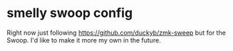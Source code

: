 # smelly swoop config

Right now just following https://github.com/duckyb/zmk-sweep but for the Swoop.
I'd like to make it more my own in the future.
